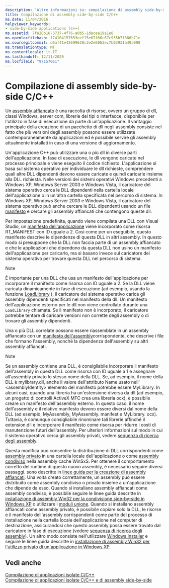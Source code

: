 ```yaml
---
description: 'Altre informazioni su: compilazione di assembly side-by-side C/C++'
title: Compilazione di assembly side-by-side C/C++
ms.date: 11/04/2016
helpviewer_keywords:
- side-by-side applications [C++]
ms.assetid: 7fa20b16-3737-4f76-a0b5-1dacea19a1e8
ms.openlocfilehash: 174104157653eef15e67f66c67c935b7f386b71e
ms.sourcegitcommit: d6af41e42699628c3e2e6063ec7b03931a49a098
ms.translationtype: MT
ms.contentlocale: it-IT
ms.lasthandoff: 12/11/2020
ms.locfileid: "97157061"
---
```

# <a name="building-cc-side-by-side-assemblies"></a>Compilazione di assembly side-by-side C/C++

Un [assembly affiancato](/windows/win32/SbsCs/about-side-by-side-assemblies-) è una raccolta di risorse, ovvero un gruppo di dll, classi Windows, server com, librerie dei tipi o interfacce, disponibile per l'utilizzo in fase di esecuzione da parte di un'applicazione. Il vantaggio principale della creazione di un pacchetto di dll negli assembly consiste nel fatto che più versioni degli assembly possono essere utilizzate contemporaneamente da applicazioni ed è possibile servire gli assembly attualmente installati in caso di una versione di aggiornamento.

Un'applicazione C++ può utilizzare una o più dll in diverse parti dell'applicazione. In fase di esecuzione, le dll vengono caricate nel processo principale e viene eseguito il codice richiesto. L'applicazione si basa sul sistema operativo per individuare le dll richieste, comprendere quali altre DLL dipendenti devono essere caricate e quindi caricarle insieme alla DLL richiesta. Nelle versioni dei sistemi operativi Windows precedenti a Windows XP, Windows Server 2003 e Windows Vista, il caricatore del sistema operativo cerca le DLL dipendenti nella cartella locale dell'applicazione o in un'altra cartella specificata nel percorso di sistema. In Windows XP, Windows Server 2003 e Windows Vista, il caricatore del sistema operativo può anche cercare le DLL dipendenti usando un file [manifesto](/windows/win32/sbscs/manifests) e cercare gli assembly affiancati che contengono queste dll.

Per impostazione predefinita, quando viene compilata una DLL con Visual Studio, un [manifesto dell'applicazione](/windows/win32/SbsCs/application-manifests) viene incorporato come risorsa RT_MANIFEST con ID uguale a 2. Così come per un eseguibile, questo manifesto descrive le dipendenze di questa DLL in altri assembly. In questo modo si presuppone che la DLL non faccia parte di un assembly affiancato e che le applicazioni che dipendono da questa DLL non usino un manifesto dell'applicazione per caricarlo, ma si basano invece sul caricatore del sistema operativo per trovare questa DLL nel percorso di sistema.

> [!NOTE]
> È importante per una DLL che usa un manifesto dell'applicazione per incorporare il manifesto come risorsa con ID uguale a 2. Se la DLL viene caricata dinamicamente in fase di esecuzione (ad esempio, usando la funzione [LoadLibrary](/windows/win32/api/libloaderapi/nf-libloaderapi-loadlibraryw) ), il caricatore del sistema operativo carica gli assembly dipendenti specificati nel manifesto della dll. Un manifesto dell'applicazione esterno per le dll non viene controllato durante una `LoadLibrary` chiamata. Se il manifesto non è incorporato, il caricatore potrebbe tentare di caricare versioni non corrette degli assembly o di trovare gli assembly dipendenti.

Una o più DLL correlate possono essere riassemblate in un assembly affiancato con un [manifesto dell'assembly](/windows/win32/SbsCs/assembly-manifests)corrispondente, che descrive i file che formano l'assembly, nonché la dipendenza dell'assembly su altri assembly affiancati.

> [!NOTE]
> Se un assembly contiene una DLL, è consigliabile incorporare il manifesto dell'assembly in questa DLL come risorsa con ID uguale a 1 e assegnare all'assembly privato lo stesso nome della DLL. Se, ad esempio, il nome della DLL è mylibrary.dll, anche il valore dell'attributo Name usato nell' \<assemblyIdentity> elemento del manifesto potrebbe essere MyLibrary. In alcuni casi, quando una libreria ha un'estensione diversa da dll (ad esempio, un progetto di controlli ActiveX MFC crea una libreria ocx), è possibile creare un manifesto dell'assembly esterno. In questo caso, il nome dell'assembly e il relativo manifesto devono essere diversi dal nome della DLL (ad esempio, MyAssembly, MyAssembly. manifest e MyLibrary. ocx). Tuttavia, è comunque consigliabile rinominare tali librerie affinché il extension.dll e incorporare il manifesto come risorsa per ridurre i costi di manutenzione futuri dell'assembly. Per ulteriori informazioni sul modo in cui il sistema operativo cerca gli assembly privati, vedere [sequenza di ricerca degli assembly](/windows/win32/SbsCs/assembly-searching-sequence).

Questa modifica può consentire la distribuzione di DLL corrispondenti come [assembly privato](/windows/win32/Msi/private-assemblies) in una cartella locale dell'applicazione o come [assembly condiviso](/windows/win32/Msi/shared-assemblies) nella assembly cache WinSxS. Per ottenere il comportamento corretto del runtime di questo nuovo assembly, è necessario seguire diversi passaggi. sono descritte in [linee guida per la creazione di assembly affiancati](/windows/win32/SbsCs/guidelines-for-creating-side-by-side-assemblies). Una volta creato correttamente, un assembly può essere distribuito come assembly condiviso o privato insieme a un'applicazione che dipende da esso. Quando si installano assembly affiancati come assembly condiviso, è possibile seguire le linee guida descritte in [installazione di assembly Win32 per la condivisione side-by-side in Windows XP](/windows/win32/Msi/installing-win32-assemblies-for-side-by-side-sharing-on-windows-xp) o utilizzare i [moduli unione](/windows/win32/msi/merge-modules). Quando si installano assembly affiancati come assembly privato, è possibile copiare solo la DLL, le risorse e il manifesto dell'assembly corrispondenti come parte del processo di installazione nella cartella locale dell'applicazione nel computer di destinazione, assicurandosi che questo assembly possa essere trovato dal caricatore in fase di esecuzione (vedere [sequenza di ricerca degli assembly](/windows/win32/SbsCs/assembly-searching-sequence)). Un altro modo consiste nell'utilizzare [Windows Installer](/windows/win32/Msi/windows-installer-portal) e seguire le linee guida descritte in [installazione di assembly Win32 per l'utilizzo privato di un'applicazione in Windows XP](/windows/win32/Msi/installing-win32-assemblies-for-the-private-use-of-an-application-on-windows-xp).

## <a name="see-also"></a>Vedi anche

[Compilazione di applicazioni isolate C/C++](building-c-cpp-isolated-applications.md)<br/>
[Compilazione di applicazioni isolate C/C++ e di assembly side-by-side](building-c-cpp-isolated-applications-and-side-by-side-assemblies.md)
